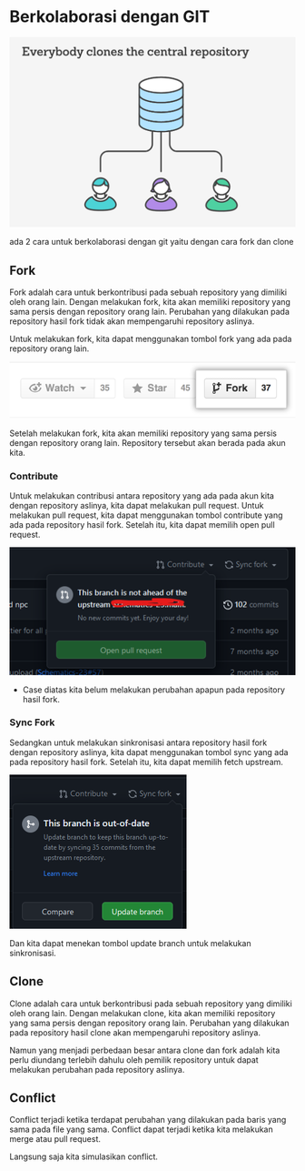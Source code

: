 # Berkolaborasi dengan GIT

![Alt text](assets/materi-4/fork-repo.png)

ada 2 cara untuk berkolaborasi dengan git yaitu dengan cara fork dan clone

## Fork

Fork adalah cara untuk berkontribusi pada sebuah repository yang dimiliki oleh orang lain. Dengan melakukan fork, kita akan memiliki repository yang sama persis dengan repository orang lain. Perubahan yang dilakukan pada repository hasil fork tidak akan mempengaruhi repository aslinya.

Untuk melakukan fork, kita dapat menggunakan tombol fork yang ada pada repository orang lain.

![Alt text](assets/materi-4/fork-button.png)

Setelah melakukan fork, kita akan memiliki repository yang sama persis dengan repository orang lain. Repository tersebut akan berada pada akun kita.

### Contribute

Untuk melakukan contribusi antara repository yang ada pada akun kita dengan repository aslinya, kita dapat melakukan pull request. Untuk melakukan pull request, kita dapat menggunakan tombol contribute yang ada pada repository hasil fork. Setelah itu, kita dapat memilih open pull request.

![Alt text](assets/materi-4/syncfork.png)

- Case diatas kita belum melakukan perubahan apapun pada repository hasil fork.

### Sync Fork

Sedangkan untuk melakukan sinkronisasi antara repository hasil fork dengan repository aslinya, kita dapat menggunakan tombol sync yang ada pada repository hasil fork. Setelah itu, kita dapat memilih fetch upstream.

![Alt text](assets/materi-4/sync-fork.png)

Dan kita dapat menekan tombol update branch untuk melakukan sinkronisasi.

## Clone

Clone adalah cara untuk berkontribusi pada sebuah repository yang dimiliki oleh orang lain. Dengan melakukan clone, kita akan memiliki repository yang sama persis dengan repository orang lain. Perubahan yang dilakukan pada repository hasil clone akan mempengaruhi repository aslinya.

Namun yang menjadi perbedaan besar antara clone dan fork adalah kita perlu diundang terlebih dahulu oleh pemilik repository untuk dapat melakukan perubahan pada repository aslinya.

## Conflict

Conflict terjadi ketika terdapat perubahan yang dilakukan pada baris yang sama pada file yang sama. Conflict dapat terjadi ketika kita melakukan merge atau pull request.

Langsung saja kita simulasikan conflict.
